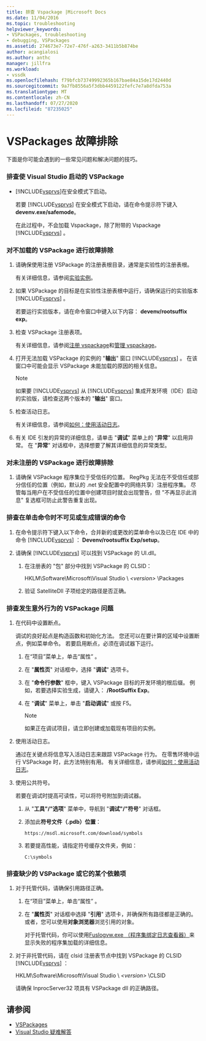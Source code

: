 ```yaml
---
title: 排查 Vspackage |Microsoft Docs
ms.date: 11/04/2016
ms.topic: troubleshooting
helpviewer_keywords:
- VSPackages, troubleshooting
- debugging, VSPackages
ms.assetid: 274673e7-72e7-476f-a263-3411b5b874be
author: acangialosi
ms.author: anthc
manager: jillfra
ms.workload:
- vssdk
ms.openlocfilehash: f79bfcb73749992365b167bae84a15de17d2440d
ms.sourcegitcommit: 9a7fb8556a5f3dbb4459122fefc7e7a8dfda753a
ms.translationtype: MT
ms.contentlocale: zh-CN
ms.lasthandoff: 07/27/2020
ms.locfileid: "87235025"
---
```

# <a name="troubleshooting-vspackages"></a>VSPackages 故障排除
下面是你可能会遇到的一些常见问题和解决问题的技巧。

### <a name="to-troubleshoot-a-vspackage-that-keeps-visual-studio-from-starting"></a>排查使 Visual Studio 启动的 VSPackage

- [!INCLUDE[vsprvs](../code-quality/includes/vsprvs_md.md)]在安全模式下启动。

   若要 [!INCLUDE[vsprvs](../code-quality/includes/vsprvs_md.md)] 在安全模式下启动，请在命令提示符下键入**devenv.exe/safemode**。

   在此过程中，不会加载 Vspackage，除了附带的 Vspackage [!INCLUDE[vsprvs](../code-quality/includes/vsprvs_md.md)] 。

### <a name="to-troubleshoot-a-vspackage-that-does-not-load"></a>对不加载的 VSPackage 进行故障排除

1. 请确保使用注册 VSPackage 的注册表根目录，通常是实验性的注册表根。

    有关详细信息，请参阅[实验实例](../extensibility/the-experimental-instance.md)。

2. 如果 VSPackage 的目标是在实验性注册表根中运行，请确保运行的实验版本 [!INCLUDE[vsprvs](../code-quality/includes/vsprvs_md.md)] 。

    若要运行实验版本，请在命令窗口中键入以下内容： **devenv/rootsuffix exp**。

3. 检查 VSPackage 注册表项。

    有关详细信息，请参阅[注册 vspackage](registering-and-unregistering-vspackages.md)和[管理 vspackage](../extensibility/managing-vspackages.md)。

4. 打开无法加载 VSPackage 的实例的 "**输出**" 窗口 [!INCLUDE[vsprvs](../code-quality/includes/vsprvs_md.md)] 。 在该窗口中可能会显示 VSPackage 未能加载的原因的相关信息。

   > [!NOTE]
   > 如果要 [!INCLUDE[vsprvs](../code-quality/includes/vsprvs_md.md)] 从 [!INCLUDE[vsprvs](../code-quality/includes/vsprvs_md.md)] 集成开发环境（IDE）启动的实验版，请检查这两个版本的 "**输出**" 窗口。

5. 检查活动日志。

    有关详细信息，请参阅[如何：使用活动日志](../extensibility/how-to-use-the-activity-log.md)。

6. 有关 IDE 引发的异常的详细信息，请单击 "**调试**" 菜单上的 "**异常**" 以启用异常。 在 "**异常**" 对话框中，选择想要了解其详细信息的异常类型。

### <a name="to-troubleshoot-a-vspackage-that-does-not-register"></a>对未注册的 VSPackage 进行故障排除

1. 请确保 VSPackage 程序集位于受信任的位置。 RegPkg 无法在不受信任或部分信任的位置（例如，默认的 .net 安全配置中的网络共享）注册程序集。 尽管每当用户在不受信任的位置中创建项目时就会出现警告，但 "不再显示此消息" 复选框可防止此警告重复出现。

### <a name="to-troubleshoot-a-command-that-is-not-visible-or-that-generates-an-error-when-you-click-a-command"></a>排查在单击命令时不可见或生成错误的命令

1. 在命令提示符下键入以下命令，合并新的或更改的菜单命令以及已在 IDE 中的命令 [!INCLUDE[vsprvs](../code-quality/includes/vsprvs_md.md)] ： **Devenv/rootsuffix Exp/setup**。

2. 请确保 [!INCLUDE[vsprvs](../code-quality/includes/vsprvs_md.md)] 可以找到 VSPackage 的 UI.dll。

   1. 在注册表的 "包" 部分中找到 VSPackage 的 CLSID：

        HKLM\Software\Microsoft\Visual Studio \\ *\<version>* \Packages

   2. 验证 SatelliteDll 子项给定的路径是否正确。

### <a name="to-troubleshoot-a-vspackage-that-behaves-unexpectedly"></a>排查发生意外行为的 VSPackage 问题

1. 在代码中设置断点。

     调试的良好起点是构造函数和初始化方法。 您还可以在要计算的区域中设置断点，例如菜单命令。 若要启用断点，必须在调试器下运行。

    1. 在“项目”菜单上，单击“属性” 。

    2. 在 "**属性页**" 对话框中，选择 "**调试**" 选项卡。

    3. 在 "**命令行参数**" 框中，键入 VSPackage 目标的开发环境的根后缀。 例如，若要选择实验生成，请键入： **/RootSuffix Exp**。

    4. 在 "**调试**" 菜单上，单击 "**启动调试**" 或按 F5。

        > [!NOTE]
        > 如果正在调试项目，请立即创建或加载现有项目的实例。

2. 使用活动日志。

     通过在关键点将信息写入活动日志来跟踪 VSPackage 行为。 在零售环境中运行 VSPackage 时，此方法特别有用。 有关详细信息，请参阅[如何：使用活动日志](../extensibility/how-to-use-the-activity-log.md)。

3. 使用公共符号。

     若要在调试时提高可读性，可以将符号附加到调试器。

    1. 从 "**工具"/"选项**" 菜单中，导航到 "**调试"/"符号**" 对话框。

    2. 添加此**符号文件（.pdb）位置**：

         `https://msdl.microsoft.com/download/symbols`

    3. 若要提高性能，请指定符号缓存文件夹，例如：

        ```
        C:\symbols
        ```

### <a name="to-troubleshoot-a-missing-vspackage-or-one-of-its-dependencies"></a>排查缺少的 VSPackage 或它的某个依赖项

1. 对于托管代码，请确保引用路径正确。

   1. 在“项目”菜单上，单击“属性” 。

   2. 在 "**属性页**" 对话框中选择 "**引用**" 选项卡，并确保所有路径都是正确的。 或者，您可以使用**对象浏览器**浏览引用的对象。

        对于托管代码，你可以使用[Fuslogvw.exe （程序集绑定日志查看器）](/dotnet/framework/tools/fuslogvw-exe-assembly-binding-log-viewer)来显示失败的程序集加载的详细信息。

2. 对于非托管代码，请在 clsid 注册表节点中找到 VSPackage 的 CLSID [!INCLUDE[vsprvs](../code-quality/includes/vsprvs_md.md)] ：

    HKLM\Software\Microsoft\Visual Studio \\ *\<version>* \CLSID

   请确保 InprocServer32 项具有 VSPackage dll 的正确路径。

## <a name="see-also"></a>请参阅
- [VSPackages](../extensibility/internals/vspackages.md)
- [Visual Studio 疑难解答](/troubleshoot/visualstudio/welcome-visual-studio/)
